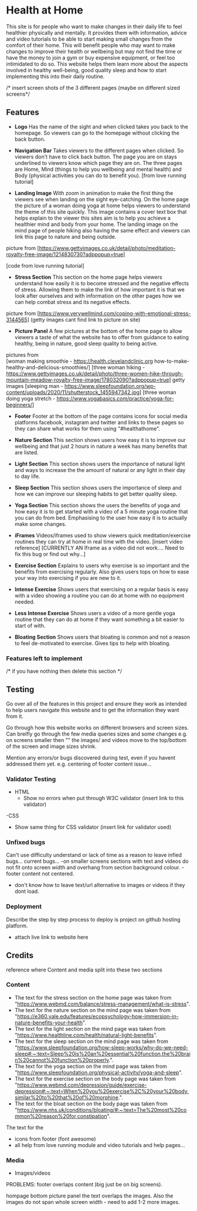 # Health at Home

This site is for people who want to make changes in their daily life to feel healthier physically and mentally. It provides them with information, advice and video tutorials to be able to start making small changes from the comfort of their home. This will benefit people who may want to make changes to improve their health or wellbeing but may not find the time or have the money to join a gym or buy expensive equipment, or feel too intimidated to do so. This website helps them learn more about the aspects involved in healthy well-being, good quality sleep and how to start implementing this into their daily routine.

/* insert screen shots of the 3 different pages (maybe on different sized screens*/

## Features

- __Logo__
Has the name of the sight and when clicked takes you back to the homepage. So viewers can go to the homepage without clicking the back button.

- __Navigation Bar__
Takes viewers to the different pages when clicked. So viewers don't have to click back button. The page you are on stays underlined to viewers know which page they are on. The three pages are Home, Mind (things to help you wellbeing and mental health) and Body (physical activities you can do to benefit you).
 [from love running tutorial]

- __Landing Image__
With zoom in animation to make the first thing the viewers see when landing on the sight eye-catching. On the home page the picture of a woman doing yoga at home helps viewers to understand the theme of this site quickly.
This image contains a cover text box that helps explain to the viewer this sites aim is to help you achieve a healthier mind and body from your home. 
The landing image on the mind page of people hiking also having the same effect and viewers can link this page to nature and being outside.

picture from  [https://www.gettyimages.co.uk/detail/photo/meditation-royalty-free-image/1214830730?adppopup=true]

[code from love running tutorial]

- __Stress Section__
This section on the home page helps viewers understand how easily it is to become stressed and the negative effects of stress. Allowing them to make the link of how important it is that we look after ourselves and with information on the other pages how we can help combat stress and its negative effects.

picture from [https://www.verywellmind.com/coping-with-emotional-stress-3144565] (getty images cant find link to picture on site)

- __Picture Panel__
A few pictures at the bottom of the home page to allow viewers a taste of what the website has to offer from guidance to eating healthy, being in nature, good sleep quality to being active.

pictures from  
[woman making smoothie - https://health.clevelandclinic.org how-to-make-healthy-and-delicious-smoothies/]
[three woman hiking - https://www.gettyimages.co.uk/detail/photo/three-women-hike-through-mountain-meadow-royalty-free-image/178032090?adppopup=true] getty images
[sleeping man - https://www.sleepfoundation.org/wp-content/uploads/2020/11/shutterstock_1455947342.jpg]
[three woman doing yoga stretch - https://www.yogabasics.com/practice/yoga-for-beginners/]

- __Footer__
Footer at the bottom of the page contains icons for social media platforms facebook, instagram and twitter and links to these pages so they can share what works for them using "#healthathome".

- __Nature Section__
This section shows users how easy it is to improve our wellbeing and that just 2 hours in nature a week has many benefits that are listed.

- __Light Section__
This section shows users the importance of natural light and ways to increase the the amount of natural or any light in their day to day life.

- __Sleep Section__
This section shows users the importance of sleep and how we can improve our sleeping habits to get better quality sleep.

- __Yoga Section__
This section shows the users the benefits of yoga and how easy it is to get started with a video of a 5 minute yoga routine that you can do from bed. Emphasising to the user how easy it is to actually make some changes.

- __iFrames__
Videos/iframes used to show viewers quick meditation/exercise routines they can try at home in real time with the video. 
[insert video reference]
[CURRENTLY AN Iframe as a video did not work…. Need to fix this bug or find out why…]

- __Exercise Section__
Explains to users why exercise is so important and the benefits from exercising regularly. Also gives users tops on how to ease your way into exercising if you are new to it.

- __Intense Exercise__
Shows users that exercising on a regular basis is easy with a video showing a routine you can do at home with no equipment needed.

- __Less Intense Exercise__
Shows users a video of a more gentle yoga routine that they can do at home if they want something a bit easier to start of with.

- __Bloating Section__
Shows users that bloating is common and not a reason to feel de-motivated to exercise. Gives tips to help with bloating.


### Features left to implement
/* if you have nothing then delete this section */

## Testing

Go over all of the features in this project and ensure they work as intended to help users navigate this website and to get the information they want from it.

Go through how this website works on different browsers and screen sizes. Can breifly go through the few media queries sizes and some changes e.g. on screens smaller then "" the images/ and videos move to the top/bottom of the screen and image sizes shrink.

Mention any errors/or bugs discovered during test, even if you havent addressed them yet. e.g. centering of footer content issue...


### Validator Testing

- HTML
  - Show no errors when put through W3C validator (insert link to this validator)

-CSS
  - Show same thing for CSS validator (insert link for validator used)


### Unfixed bugs
Can't use difficulty understand or lack of time as a reason to leave infied bugs...
current bugs... 
-on smaller screens sections with text and videos do not fit onto screen width and overhang from section background colour.
-footer content not centered.
- don't know how to leave text/url alternative to images or videos if they dont load.


### Deployment

Describe the step by step process to deploy is project on github hosting platform.
- attach live link to website here


## Credits

reference where Content and media split into these two sections

### Content 
- The text for the stress section on the home page was taken from "https://www.webmd.com/balance/stress-management/what-is-stress".
- The text for the nature section on the mind page was taken from "https://e360.yale.edu/features/ecopsychology-how-immersion-in-nature-benefits-your-health".
- The text for the light section on the mind page was taken from "https://www.healthline.com/health/natural-light-benefits".
- The text for the sleep section on the mind page was taken from "https://www.sleepfoundation.org/how-sleep-works/why-do-we-need-sleep#:~:text=Sleep%20is%20an%20essential%20function,the%20brain%20cannot%20function%20properly.".
- The text for the yoga section on the mind page was taken from "https://www.sleepfoundation.org/physical-activity/yoga-and-sleep".
- The text for the exercise section on the body page was taken from "https://www.webmd.com/depression/guide/exercise-depression#:~:text=When%20you%20exercise%2C%20your%20body,similar%20to%20that%20of%20morphine.".
- The text for the bloat section on the body page was taken from "https://www.nhs.uk/conditions/bloating/#:~:text=The%20most%20common%20reason%20for,constipation".





The text for the 
- icons from footer (font awesome)
- all help from love running module and video tutorials and help pages...

### Media
- Images/videos





PROBLEMS:
footer overlaps content )big just be on big screens).

hompage bottom picture panel the text overlaps the images.
Also the images do not span whole screen width - need to add 1-2 more images.